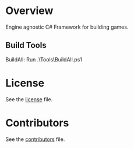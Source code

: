 # Overview

Engine agnostic C# Framework for building games.

## Build Tools
BuildAll: Run .\Tools\BuildAll.ps1

# License
See the [license](LICENSE.md) file.

# Contributors
See the [contributors](CONTRIBUTORS.md) file.